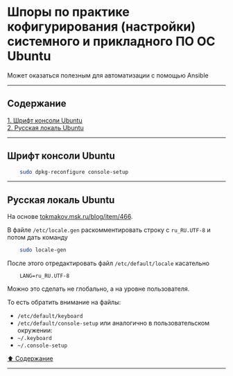 # Шпоры по практике кофигурирования (настройки) системного и прикладного ПО ОС Ubuntu #

Может оказаться полезным для автоматизации с помощью Ansible

----

## Содержание ##

[1. Шрифт консоли Ubuntu](#шрифт-консоли-ubuntu)    
[2. Русская локаль Ubuntu](#русская-локаль-ubuntu)    

----

## Шрифт консоли Ubuntu ##

```bash
    sudo dpkg-reconfigure console-setup
```

----

## Русская локаль Ubuntu ##

На основе [tokmakov.msk.ru/blog/item/466](https://tokmakov.msk.ru/blog/item/466).

В файле `/etc/locale.gen` раскомментировать строку с `ru_RU.UTF-8` и потом дать
команду
```bash
    sudo locale-gen
```
После этого отредактировать файл `/etc/default/locale` касательно
```text
    LANG=ru_RU.UTF-8
```
Можно это сделать не глобально, а на уровне пользователя.

То есть обратить внимание на файлы:
- `/etc/default/keyboard`
- `/etc/default/console-setup`
или аналогично в пользовательском окружении:
- `~/.keyboard`
- `~/.console-setup`

[:arrow_up: Содержание](#содержание)

----

